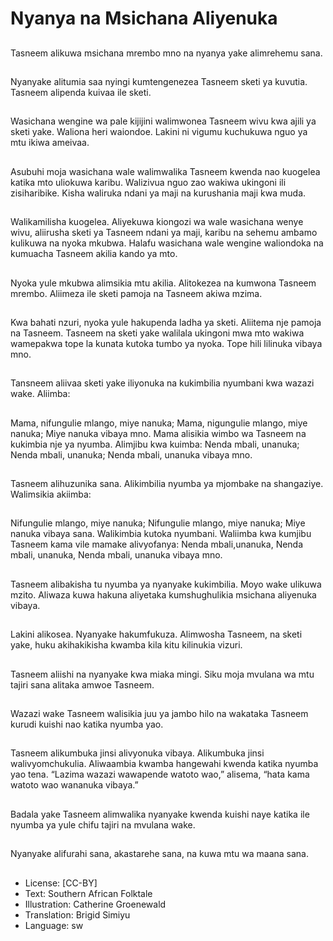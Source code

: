# Nyanya na Msichana Aliyenuka

##
Tasneem alikuwa msichana mrembo
mno na nyanya yake alimrehemu
sana.

##
Nyanyake alitumia saa nyingi
kumtengenezea Tasneem sketi ya
kuvutia.
Tasneem alipenda kuivaa ile sketi.

##
Wasichana wengine wa pale kijijini
walimwonea Tasneem wivu kwa ajili
ya sketi yake.
Waliona heri waiondoe.
Lakini ni vigumu kuchukuwa nguo
ya mtu ikiwa ameivaa.

##
Asubuhi moja wasichana wale
walimwalika Tasneem kwenda nao
kuogelea katika mto uliokuwa
karibu.
Walizivua nguo zao wakiwa ukingoni
ili zisiharibike.
Kisha waliruka ndani ya maji na
kurushania maji kwa muda.

##
Walikamilisha kuogelea.
Aliyekuwa kiongozi wa wale wasichana wenye wivu,
aliirusha sketi ya Tasneem ndani ya maji, karibu na
sehemu ambamo kulikuwa na nyoka mkubwa.
Halafu wasichana wale wengine waliondoka na
kumuacha Tasneem akilia kando ya mto.

##
Nyoka yule mkubwa alimsikia mtu
akilia.
Alitokezea na kumwona Tasneem
mrembo.
Aliimeza ile sketi pamoja na
Tasneem akiwa mzima.

##
Kwa bahati nzuri, nyoka yule hakupenda ladha ya
sketi.
Aliitema nje pamoja na Tasneem.
Tasneem na sketi yake walilala ukingoni mwa mto
wakiwa wamepakwa tope la kunata kutoka tumbo ya
nyoka.
Tope hili lilinuka vibaya mno.

##
Tansneem aliivaa sketi yake
iliyonuka na kukimbilia nyumbani
kwa wazazi wake.
Aliimba:

##
Mama, nifungulie mlango, miye nanuka;
Mama, nigungulie mlango, miye nanuka;
Miye nanuka vibaya mno.
Mama alisikia wimbo wa Tasneem na kukimbia nje ya nyumba.
Alimjibu kwa kuimba:
Nenda mbali, unanuka;
Nenda mbali, unanuka;
Nenda mbali, unanuka vibaya mno.

##
Tasneem alihuzunika sana.
Alikimbilia nyumba ya mjombake na
shangaziye.
Walimsikia akiimba:

##
Nifungulie mlango, miye nanuka;
Nifungulie mlango, miye nanuka;
Miye nanuka vibaya sana.
Walikimbia kutoka nyumbani.
Waliimba kwa kumjibu Tasneem kama vile mamake alivyofanya:
Nenda mbali,unanuka,
Nenda mbali, unanuka,
Nenda mbali, unanuka vibaya mno.

##
Tasneem alibakisha tu nyumba ya
nyanyake kukimbilia.
Moyo wake ulikuwa mzito.
Aliwaza kuwa hakuna aliyetaka
kumshughulikia msichana aliyenuka
vibaya.

##
Lakini alikosea.
Nyanyake hakumfukuza.
Alimwosha Tasneem, na sketi yake,
huku akihakikisha kwamba kila kitu
kilinukia vizuri.

##
Tasneem aliishi na nyanyake kwa
miaka mingi.
Siku moja mvulana wa mtu tajiri
sana alitaka amwoe Tasneem.

##
Wazazi wake Tasneem walisikia juu
ya jambo hilo na wakataka Tasneem
kurudi kuishi nao katika nyumba
yao.

##
Tasneem alikumbuka jinsi alivyonuka vibaya.
Alikumbuka jinsi walivyomchukulia.
Aliwaambia kwamba hangewahi kwenda katika
nyumba yao tena.
“Lazima wazazi wawapende watoto wao,” alisema,
“hata kama watoto wao wananuka vibaya.”

##
Badala yake Tasneem alimwalika
nyanyake kwenda kuishi naye
katika ile nyumba ya yule chifu tajiri
na mvulana wake.

##
Nyanyake alifurahi sana, akastarehe sana, na kuwa mtu wa maana sana.

##
* License: [CC-BY]
* Text: Southern African Folktale
* Illustration: Catherine Groenewald
* Translation: Brigid Simiyu
* Language: sw
